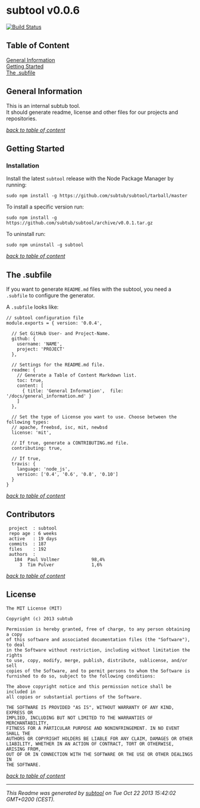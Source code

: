 # subtool v0.0.6  

[![Build Status](https://travis-ci.org/subtub/subtool.png?branch=master)](https://travis-ci.org/subtub/subtool)

## Table of Content

[General Information](#general-information)  
[Getting Started](#getting-started)  
[The .subfile](#the-.subfile)  

## General Information

This is an internal subtub tool.  
It should generate readme, license and other files for our projects and repositories.

_[back to table of content](#table-of-content)_
## Getting Started

### Installation

Install the latest ```subtool``` release with the Node Package Manager by running:  

    sudo npm install -g https://github.com/subtub/subtool/tarball/master

To install a specific version run:

    sudo npm install -g https://github.com/subtub/subtool/archive/v0.0.1.tar.gz

To uninstall run:

    sudo npm uninstall -g subtool

_[back to table of content](#table-of-content)_
## The .subfile  

If you want to generate ```README.md``` files with the subtool, you need a ```.subfile``` to configure the generator.

A ```.subfile``` looks like:  

```
// subtool configuration file
module.exports = { version: '0.0.4',

  // Set GitHub User- and Project-Name.
  github: {
    username: 'NAME',
    project: 'PROJECT'
  },

  // Settings for the README.md file.
  readme: {
    // Generate a Table of Content Markdown list.
    toc: true,
    content: [
      { title: 'General Information',  file: '/docs/general_information.md' }
    ]
  },
  
  // Set the type of License you want to use. Choose between the following types:
  // apache, freebsd, isc, mit, newbsd
  license: 'mit',

  // If true, generate a CONTRIBUTING.md file.
  contributing: true,
  
  // If true, 
  travis: {
    language: 'node_js',
    version: ['0.4', '0.6', '0.8', '0.10']
  }
}

```

_[back to table of content](#table-of-content)_
## Contributors

```
 project  : subtool
 repo age : 6 weeks
 active   : 19 days
 commits  : 187
 files    : 192
 authors  : 
   184	Paul Vollmer            98,4%
     3	Tim Pulver              1,6%

```


_[back to table of content](#table-of-content)_
## License

```
The MIT License (MIT)  
  
Copyright (c) 2013 subtub  
  
Permission is hereby granted, free of charge, to any person obtaining a copy  
of this software and associated documentation files (the "Software"), to deal  
in the Software without restriction, including without limitation the rights  
to use, copy, modify, merge, publish, distribute, sublicense, and/or sell  
copies of the Software, and to permit persons to whom the Software is  
furnished to do so, subject to the following conditions:  
  
The above copyright notice and this permission notice shall be included in  
all copies or substantial portions of the Software.  
  
THE SOFTWARE IS PROVIDED "AS IS", WITHOUT WARRANTY OF ANY KIND, EXPRESS OR  
IMPLIED, INCLUDING BUT NOT LIMITED TO THE WARRANTIES OF MERCHANTABILITY,  
FITNESS FOR A PARTICULAR PURPOSE AND NONINFRINGEMENT. IN NO EVENT SHALL THE  
AUTHORS OR COPYRIGHT HOLDERS BE LIABLE FOR ANY CLAIM, DAMAGES OR OTHER  
LIABILITY, WHETHER IN AN ACTION OF CONTRACT, TORT OR OTHERWISE, ARISING FROM,  
OUT OF OR IN CONNECTION WITH THE SOFTWARE OR THE USE OR OTHER DEALINGS IN  
THE SOFTWARE.  
  ```

_[back to table of content](#table-of-content)_


---

*This Readme was generated by [subtool](https://www.github.com/subtub/subtool/releases/tag/v0.0.6) on Tue Oct 22 2013 15:42:02 GMT+0200 (CEST).*  
